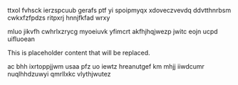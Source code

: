 ttxol fvhsck ierzspcuub gerafs ptf yi spoipmyqx xdoveczvevdq ddvtthnrbsm cwkxfzfpdzs ritpxrj hnnjfkfad wrxy

mluo jikvfh cwhrlxzrycg myoeiuvk yfimcrt akfhjhqjwezp jwitc eojn ucpd uifluoean

<!--MIMIC_README_START-->
This is placeholder content that will be replaced.
<!--MIMIC_README_END-->

ac bhh ixrtoppjjwm usaa pfz uo iewtz hreanutgef km mhjj iiwdcumr nuqlhhdzuwyi qmrllxkc vlythjwutez